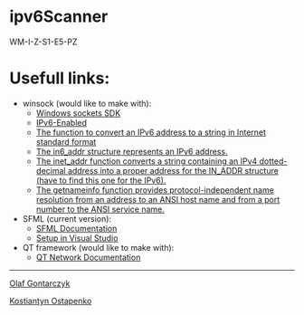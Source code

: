 # ipv6Scanner
WM-I-Z-S1-E5-PZ

# Usefull links:

<ul>
  <li>
    winsock (would like to make with):
    <ul>
      <li><a href="https://docs.microsoft.com/en-us/windows/win32/winsock/windows-sockets-start-page-2" target="_blank">Windows sockets SDK</a></li>
      <li><a href="https://docs.microsoft.com/en-us/windows/win32/winsock/ipv6-enabled-client-code-2" target="_blank">IPv6-Enabled</a></li>
      <li><a href="https://docs.microsoft.com/en-us/windows/win32/api/ip2string/nf-ip2string-rtlipv6addresstostringa" target="_blank">The function to convert an IPv6 address to a string in Internet standard format</a></li>
      <li><a href="https://docs.microsoft.com/en-us/previous-versions/windows/desktop/legacy/ms738560(v=vs.85)" target="_blank">The in6_addr structure represents an IPv6 address.</a></li>
      <li><a href="https://docs.microsoft.com/en-us/windows/win32/api/winsock2/nf-winsock2-inet_addr" target="_blank">The inet_addr function converts a string containing an IPv4 dotted-decimal address into a proper address for the IN_ADDR structure (have to find this one for the IPv6).</a></li>
      <li><a href="https://docs.microsoft.com/en-us/windows/win32/api/ws2tcpip/nf-ws2tcpip-getnameinfo" target="_blank">The getnameinfo function provides protocol-independent name resolution from an address to an ANSI host name and from a port number to the ANSI service name.</a></li>
    </ul>
  </li>
  <li>
    SFML (current version):
    <ul>
      <li><a href="https://www.sfml-dev.org/documentation/2.0/group__network.php" target="_blank">SFML Documentation</a></li>
      <li><a href="https://www.youtube.com/watch?v=eTe7IVncH5E" target="_blank"> Setup in Visual Studio</a></li>
    </ul>
  </li>
  <li>
    QT framework (would like to make with):
    <ul>
      <li><a href="https://doc.qt.io/qt-5/qtnetwork-index.html" target="_blank">QT Network Documentation</a></li>
    </ul>
  </li>
</ul>
<hr>
<p><a href="https://github.com/olaf-g" target="_blank">Olaf Gontarczyk</a></p>
<p><a href="https://github.com/Innoox" target="_blank">Kostiantyn Ostapenko</a></p>

